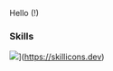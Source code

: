 Hello (!)


### Skills

![](https://skillicons.dev/icons?i=c,cpp,qt,php,html,css,linux)](https://skillicons.dev)
<!--- icons from: https://github.com/tandpfun/skill-icons --->
